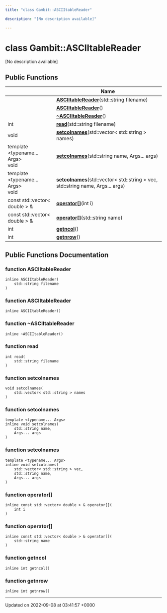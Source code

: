 ```yaml
---
title: "class Gambit::ASCIItableReader"

description: "[No description available]"

---
```


# class Gambit::ASCIItableReader



[No description available]

## Public Functions

|                | Name           |
| -------------- | -------------- |
| | **[ASCIItableReader](/documentation/code/classes/classgambit_1_1asciitablereader/#function-asciitablereader)**(std::string filename) |
| | **[ASCIItableReader](/documentation/code/classes/classgambit_1_1asciitablereader/#function-asciitablereader)**() |
| | **[~ASCIItableReader](/documentation/code/classes/classgambit_1_1asciitablereader/#function-asciitablereader)**() |
| int | **[read](/documentation/code/classes/classgambit_1_1asciitablereader/#function-read)**(std::string filename) |
| void | **[setcolnames](/documentation/code/classes/classgambit_1_1asciitablereader/#function-setcolnames)**(std::vector< std::string > names) |
| template <typename... Args\> <br>void | **[setcolnames](/documentation/code/classes/classgambit_1_1asciitablereader/#function-setcolnames)**(std::string name, Args... args) |
| template <typename... Args\> <br>void | **[setcolnames](/documentation/code/classes/classgambit_1_1asciitablereader/#function-setcolnames)**(std::vector< std::string > vec, std::string name, Args... args) |
| const std::vector< double > & | **[operator[]](/documentation/code/classes/classgambit_1_1asciitablereader/#function-operator)**(int i) |
| const std::vector< double > & | **[operator[]](/documentation/code/classes/classgambit_1_1asciitablereader/#function-operator)**(std::string name) |
| int | **[getncol](/documentation/code/classes/classgambit_1_1asciitablereader/#function-getncol)**() |
| int | **[getnrow](/documentation/code/classes/classgambit_1_1asciitablereader/#function-getnrow)**() |

## Public Functions Documentation

### function ASCIItableReader

```
inline ASCIItableReader(
    std::string filename
)
```


### function ASCIItableReader

```
inline ASCIItableReader()
```


### function ~ASCIItableReader

```
inline ~ASCIItableReader()
```


### function read

```
int read(
    std::string filename
)
```


### function setcolnames

```
void setcolnames(
    std::vector< std::string > names
)
```


### function setcolnames

```
template <typename... Args>
inline void setcolnames(
    std::string name,
    Args... args
)
```


### function setcolnames

```
template <typename... Args>
inline void setcolnames(
    std::vector< std::string > vec,
    std::string name,
    Args... args
)
```


### function operator[]

```
inline const std::vector< double > & operator[](
    int i
)
```


### function operator[]

```
inline const std::vector< double > & operator[](
    std::string name
)
```


### function getncol

```
inline int getncol()
```


### function getnrow

```
inline int getnrow()
```


-------------------------------

Updated on 2022-09-08 at 03:41:57 +0000